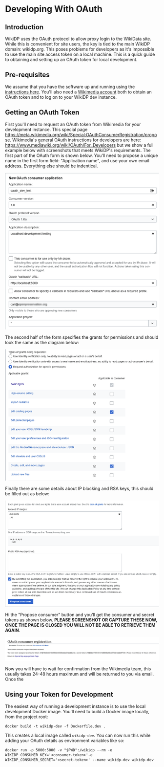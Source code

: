 Developing With OAuth
=====================

Introduction
------------
WikiDP uses the OAuth protocol to allow proxy login to the WikiData site. While this
is convenient for site users, the key is tied to the main WikiDP domain: wikidp.org.
This poses problems for developers as it's impossible to use the main site access
token on a local machine. This is a quick guide to obtaining and setting up an OAuth
token for local development.

Pre-requisites
--------------
We assume that you have the software up and running using the [instructions here](../README.md).
You'll also need a [Wikimedia account](https://en.wikipedia.org/wiki/Wikipedia:Why_create_an_account%3F)
both to obtain an OAuth token and to log on to your WikiDP dev instance.

Getting an OAuth Token
----------------------
First you'll need to request an OAuth token from Wikimedia for your development instance.
This special page <https://meta.wikimedia.org/wiki/Special:OAuthConsumerRegistration/propose>.
Wikimedia's general OAuth instructions for developers are here:
<https://www.mediawiki.org/wiki/OAuth/For_Developers> but we show a full example
below with screenshots that meets WikiDP's requirements. The first part of the
OAuth form is shown below. You'll need to propose a unique name in the first form field: "Application name", and use your own email address. Everything else should
be indentical.

![Wikimedia OAuth form part one](./oauth-1.png)

The second half of the form specifies the grants for permissions and should look
the same as the diagram below:

![Wikimedia OAuth form part two](./oauth-2.png)

Finally there are some details about IP blocking and RSA keys, this should be filled
out as below:

![Wikimedia OAuth form part three](./oauth-3.png)

Hi the "Propose consumer" button and you'll get the consumer and secret tokens as
shown below. **PLEASE SCREENSHOT OR CAPTURE THESE NOW, ONCE THE PAGE IS CLOSED YOU
WILL NOT BE ABLE TO RETRIEVE THEM AGAIN**.

![Wikimedia OAuth form part three](./oauth-4.png)

Now you will have to wait for confirmation from the Wikimedia team, this usually takes
24-48 hours maximum and will be returned to you via email. Once the

Using your Token for Development
--------------------------------
The easiest way of running a development instance is to use the local development
Docker image. You'll need to build a Docker image locally, from the project root:

```
docker build -t wikidp-dev -f Dockerfile.dev .
```

This creates a local image called `wikidp-dev`. You can now run this while adding
your OAuth details as environment variables like so:
```
docker run -p 5000:5000 -v "$PWD":/wikidp --rm -e WIKIDP_CONSUMER_KEY='<consumer-token>'-e WIKIDP_CONSUMER_SECRET='<secret-token>' --name wikidp-dev wikidp-dev
```
